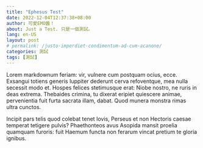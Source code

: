 ```yaml
---
title: "Ephesus Test"
date: 2022-12-04T12:37:38+08:00
author: 可愛EMO醬！
about: Just a Test. 只是一個測試。
lang: en-US
layout: post
# permalink: /justo-imperdiet-condimentum-ad-cum-acanone/
categories: 測試
tags: [測試]
---
```

Lorem markdownum feriam: vir, vulnere cum postquam ocius, ecce. Exsangui totiens generis Iuppiter dederunt cerva refoventque, mea nulla secessit modo et. Hospes felices stetimusque erat: Niobe nostro, ne ruris in deas extrema. Thebaides crimina, tu dixerat eripiet quiescere animae, pervenientia fuit furta sacrata illam, dabat. Quod munera monstra rimas ultra cunctos.

Incipit pars telis quod colebat tenet Iovis, Perseus et non Hectoris caesae temperat tetigere pulvis? Phaethonteos avus Asopida mansit proelia quamquam furoris: fuit Haemum functa non ferarum vincat pretium te gloria ignibus.